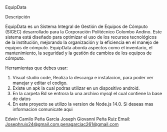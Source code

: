 EquipData

Descripción

EquipData es un Sistema Integral de Gestión de Equipos de Cómputo (SIGEC) desarrollado para la Corporación Politécnico Colombo Andino. Este sistema está diseñado para optimizar el uso de los recursos tecnológicos de la institución, mejorando la organización y la eficiencia en el manejo de equipos de cómputo. EquipData aborda aspectos como el inventario, el mantenimiento, la seguridad y la gestión de cambios de los equipos de cómputo.

Herramientas que debes usar:
1. Visual studio code, Realiza la descarga e instalacion, para poder ver manejar y editar el codigo.
2. Existe un apk la cual podras utilizar en un dispositivo android.
3. En la carpeta Bd se entrora la una archivo mysql el cual contiene la base de datos
5. En este proyecto se utilizo la version de Node.js 14.0.
Si deseas mas informacion comunicate aqui

Edwin Camilo Peña García
Joseph Giovanni Peña Ruiz
Email: Josephruix24@gmail.com,penagarciac261@gmail.com
